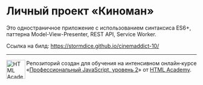 # Личный проект «Киноман»

Это одностраничное приложение с использованием синтаксиса ES6+, паттерна Model-View-Presenter, REST API, Service Worker.

Ссылка на билд: 
https://stormdice.github.io/cinemaddict-10/

---

<a href="https://htmlacademy.ru/intensive/ecmascript"><img align="left" width="50" height="50" title="HTML Academy" src="https://up.htmlacademy.ru/static/img/intensive/ecmascript/logo-for-github.svg"></a>

Репозиторий создан для обучения на интенсивном онлайн‑курсе «[Профессиональный JavaScript, уровень 2](https://htmlacademy.ru/intensive/ecmascript)» от [HTML Academy](https://htmlacademy.ru).

[travis-image]: https://travis-ci.com/htmlacademy-ecmascript/774781-cinemaddict-10.svg?branch=master
[travis-url]: https://travis-ci.com/htmlacademy-ecmascript/774781-cinemaddict-10
